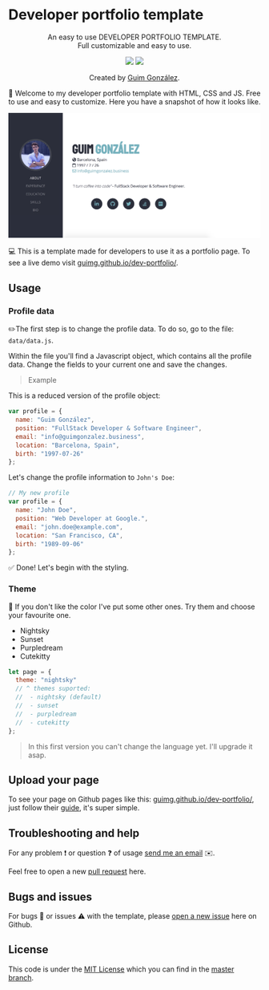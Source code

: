 # Developer portfolio template

<p align="center">
  An easy to use DEVELOPER PORTFOLIO TEMPLATE.<br>
  Full customizable and easy to use.<br>
</p>

<p align="center">
  <img src="https://img.shields.io/badge/version-1.0.3-informational.svg">
  <img src="https://img.shields.io/badge/licence-MIT-blue.svg">
</p>

<p align="center">
  Created by <a href="https://guimgonzalez.business/">Guim González</a>.
</p>

🚀 Welcome to my developer portfolio template with HTML, CSS and JS. Free to use and easy to customize. Here you have a snapshot of how it looks like.

![Developer portfolio snapshot - Guim González](img/snapshot.png)

💻 This is a template made for developers to use it as a portfolio page. To see a live demo visit [guimg.github.io/dev-portfolio/](https://guimg.github.io/dev-portfolio/s).

## Usage

### Profile data

✏️The first step is to change the profile data. To do so, go to the file: `data/data.js`.

Within the file you'll find a Javascript object, which contains all the profile data. Change the fields to your current one and save the changes.

> Example

This is a reduced version of the profile object:

```javascript
var profile = {
  name: "Guim González",
  position: "FullStack Developer & Software Engineer",
  email: "info@guimgonzalez.business",
  location: "Barcelona, Spain",
  birth: "1997-07-26"
};
```

Let's change the profile information to `John's Doe`:

```javascript
// My new profile
var profile = {
  name: "John Doe",
  position: "Web Developer at Google.",
  email: "john.doe@example.com",
  location: "San Francisco, CA",
  birth: "1989-09-06"
};
```

✅ Done! Let's begin with the styling.

### Theme

🎨 If you don't like the color I've put some other ones. Try them and choose your favourite one.

- Nightsky
- Sunset
- Purpledream
- Cutekitty

```javascript
let page = {
  theme: "nightsky"
  // ^ themes suported:
  //  - nightsky (default)
  //  - sunset
  //  - purpledream
  //  - cutekitty
};
```

> In this first version you can't change the language yet. I'll upgrade it asap.

## Upload your page

To see your page on Github pages like this: [guimg.github.io/dev-portfolio/](https://guimg.github.io/dev-portfolio/s), just follow their [guide](https://pages.github.com/), it's super simple.

## Troubleshooting and help

For any problem ❗️ or question ❓ of usage [send me an email](mailto:info@guimgonzalez.business) ✉️.

Feel free to open a new [pull request](https://github.com/GuimG/dev-portfolio/pulls) here.

## Bugs and issues

For bugs 🐛 or issues ⚠️ with the template, please [open a new issue](https://github.com/GuimG/dev-portfolio/issues) here on Github.

## License

This code is under the [MIT License](https://opensource.org/licenses/MIT) which you can find in the [master branch](https://github.com/GuimG/dev-portfolio/blob/master/LICENSE).
